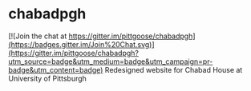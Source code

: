 # chabadpgh

[![Join the chat at https://gitter.im/pittgoose/chabadpgh](https://badges.gitter.im/Join%20Chat.svg)](https://gitter.im/pittgoose/chabadpgh?utm_source=badge&utm_medium=badge&utm_campaign=pr-badge&utm_content=badge)
Redesigned website for Chabad House at University of Pittsburgh
